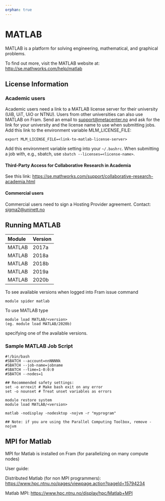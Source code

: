 ```yaml
---
orphan: true
---
```


# MATLAB

MATLAB is a platform for solving engineering, mathematical, and graphical problems.

To find out more, visit the MATLAB website at: http://se.mathworks.com/help/matlab

## License Information

### Academic users

Academic users need a link to a MATLAB license server for their university
(UiB, UiT, UiO or NTNU).  Users from other universities can also use MATLAB on
Fram. Send an email to support@metacenter.no and ask for the link for your
university and the license name to use when submitting jobs. Add this link to
the environment variable MLM_LICENSE_FILE:

    export MLM_LICENSE_FILE=<link-to-matlab-license-server>

Add this environment variable setting into your `~/.bashrc`.  When submitting
a job with, e.g., sbatch, use `sbatch --licenses=<license-name>`.


#### Third-Party Access for Collaborative Research in Academia
See this link: https://se.mathworks.com/support/collaborative-research-academia.html

#### Commercial users
Commercial users need to sign a Hosting Provider agreement. Contact: sigma2@uninett.no

## Running MATLAB

| Module     | Version     |
| :------------- | :------------- |
| MATLAB |2017a|
| MATLAB |2018a|
| MATLAB |2018b|
| MATLAB |2019a|
| MATLAB |2020b|

To see available versions when logged into Fram issue command

    module spider matlab

To use MATLAB type

    module load MATLAB/<version>
    (eg. module load MATLAB/2020b)

specifying one of the available versions.

### Sample MATLAB Job Script
```
#!/bin/bash
#SBATCH --account=nnNNNNk
#SBATCH --job-name=jobname
#SBATCH --time=1-0:0:0
#SBATCH --nodes=1

## Recommended safety settings:
set -o errexit # Make bash exit on any error
set -o nounset # Treat unset variables as errors

module restore system
module load MATLAB/<version>

matlab -nodisplay -nodesktop -nojvm -r "myprogram"

## Note: if you are using the Parallel Computing Toolbox, remove -nojvm

```

## MPI for Matlab
MPI for Matlab is installed on Fram (for parallelizing on many compute nodes)

User guide:

Distributed Matlab (for non MPI programmers): https://www.hpc.ntnu.no/pages/viewpage.action?pageId=15794234

Matlab MPI: https://www.hpc.ntnu.no/display/hpc/Matlab+MPI
